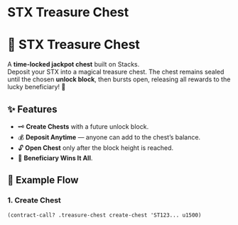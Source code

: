 # STX Treasure Chest
# 🌟 STX Treasure Chest

A **time-locked jackpot chest** built on Stacks.  
Deposit your STX into a magical treasure chest. The chest remains sealed until the chosen **unlock block**, then bursts open, releasing all rewards to the lucky beneficiary! 🎁


## ✨ Features
- 🗝️ **Create Chests** with a future unlock block.  
- 💰 **Deposit Anytime** — anyone can add to the chest’s balance.  
- 🔓 **Open Chest** only after the block height is reached.  
- 🎉 **Beneficiary Wins It All**.  


## 🚀 Example Flow

### 1. Create Chest
```clarity
(contract-call? .treasure-chest create-chest 'ST123... u1500)
 
